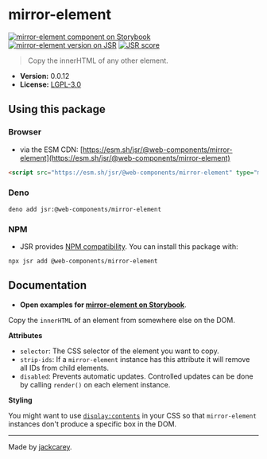 # mirror-element

[![mirror-element component on Storybook](https://cdn.jsdelivr.net/gh/storybookjs/brand@main/badge/badge-storybook.svg)](https://jackcarey.co.uk/web-components/docs/?path=/docs/components-mirror-element) [![mirror-element version on JSR](https://jsr.io/badges/@web-components/mirror-element)](https://jsr.io/@web-components/mirror-element/versions) [![JSR score](https://jsr.io/badges/@web-components/mirror-element/score)](https://jsr.io/@web-components/mirror-element/score)

> Copy the innerHTML of any other element.

-   **Version:** 0.0.12
-   **License:** [LGPL-3.0](./LICENSE.md)

## Using this package

### Browser

-   via the ESM CDN: [https://esm.sh/jsr/@web-components/mirror-element](https://esm.sh/jsr/@web-components/mirror-element)

```html
<script src="https://esm.sh/jsr/@web-components/mirror-element" type="module"></script>
```

### Deno

```
deno add jsr:@web-components/mirror-element
```

### NPM

-   JSR provides [NPM compatibility](https://jsr.io/docs/npm-compatibility). You can install this package with:

```
npx jsr add @web-components/mirror-element
```

## Documentation

-   **Open examples for [mirror-element on Storybook](https://jackcarey.co.uk/web-components/docs/?path=/docs/components-mirror-element)**.

Copy the `innerHTML` of an element from somewhere else on the DOM.

**Attributes**

-   `selector`: The CSS selector of the element you want to copy.
-   `strip-ids`: If a `mirror-element` instance has this attribute it will remove all IDs from child elements.
-   `disabled`: Prevents automatic updates. Controlled updates can be done by calling `render()` on each element instance.

**Styling**

You might want to use [`display:contents`](https://developer.mozilla.org/en-US/docs/Web/CSS/display#contents) in your CSS so that `mirror-element` instances don't produce a specific box in the DOM.


---

Made by [jackcarey](https://jackcarey.co.uk).
